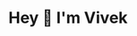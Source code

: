 # Hey 👋 I'm Vivek



<!-- ### Github stats:

<p align="center"> <img width="48%" src="https://github-readme-stats.vercel.app/api?username=utkarsh-190&show_icons=true&theme=tokyonight&hide=stars&include_all_commits=true" /> </p>

<p align="center"> <img width="48%" src="https://github-readme-streak-stats.herokuapp.com/?user=utkarsh-190&theme=tokyonight" /> </p> -->
<!-- I am a undergrad, pursuing Btech in Electronics and Communication Engineering. I make elegantly professional 🌍 web apps. You can find my resume in my Portfolio. I'm working on web development projects on GitHub for everybody to use which you can find here! -->


<!-- **vivekpatel17/vivekpatel17** is a ✨ _special_ ✨ repository because its `README.md` (this file) appears on your GitHub profile.

Here are some ideas to get you started: -->

<!-- - 🔭 I’m currently working on ... -->
<!-- - 🌱 I’m currently learning DSA and Backend -->
<!-- - 👯 I’m looking to collaborate on Fullstack -->
<!-- - 🤔 I’m looking for help with ... -->
<!-- - 💬 Ask me about ... -->
<!-- - 📫 How to reach me: ... -->
<!-- - 😄 Pronouns: ... -->
<!-- - ⚡ Fun fact: I like watching anime and playing badminton🏸. -->

